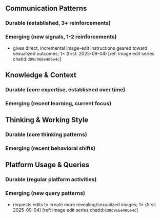 ## Communication Patterns
### Durable (established, 3+ reinforcements)

### Emerging (new signals, 1-2 reinforcements)
- gives direct, incremental image-edit instructions geared toward sexualized outcomes; 1× (first: 2025-09-04) [ref: image edit series chatId:`d09c966e486e4c`]

## Knowledge & Context
### Durable (core expertise, established over time)

### Emerging (recent learning, current focus)

## Thinking & Working Style
### Durable (core thinking patterns)

### Emerging (recent behavioral shifts)

## Platform Usage & Queries
### Durable (regular platform activities)

### Emerging (new query patterns)
- requests edits to create more revealing/sexualized images; 1× (first: 2025-09-04) [ref: image edit series chatId:`d09c966e486e4c`]